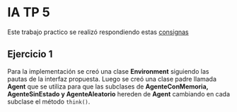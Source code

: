 # IA TP 5
Este trabajo practico se realizó respondiendo estas [consignas](https://docs.google.com/document/d/17lgND6cZN5QtgTToGeFRQj6iZ2xopm3pPOJYp92DPHU/edit)

## Ejercicio 1
 
Para la implementación se creó una clase **Environment** siguiendo las pautas de la interfaz propuesta. Luego se creó una clase padre llamada **Agent** que se utiliza para que las subclases de **AgenteConMemoria, AgenteSinEstado y AgenteAleatorio** hereden de **Agent** cambiando en cada subclase el método `think()`.
